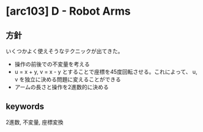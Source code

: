 # [arc103] D - Robot Arms

## 方針

いくつかよく使えそうなテクニックが出てきた。

- 操作の前後での不変量を考える
- u = x + y, v = x - y とすることで座標を45度回転させる。これによって、 u, v を独立に決める問題に変えることができる
- アームの長さと操作を2進数的に決める


## keywords

2進数, 不変量, 座標変換

